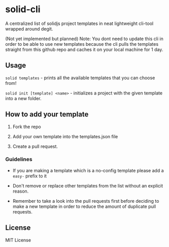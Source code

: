 # solid-cli

A centralized list of solidjs project templates in neat lightweight cli-tool wrapped around degit.

(Not yet implemented but planned) Note: You dont need to update this cli in order to be able to use new templates because the cli pulls the templates straight from this github repo and caches it on your local machine for 1 day.

## Usage

`solid templates` - prints all the available templates that you can choose from!

`solid init [template] <name>` - initializes a project with the given template into a new folder.

## How to add your template

1. Fork the repo

2. Add your own template into the templates.json file

3. Create a pull request.

### Guidelines

- If you are making a template which is a no-config template please add a `easy-` prefix to it

- Don't remove or replace other templates from the list without an explicit reason.

- Remember to take a look into the pull requests first before deciding to make a new template in order to reduce the amount of duplicate pull requests.

## License

MIT License
